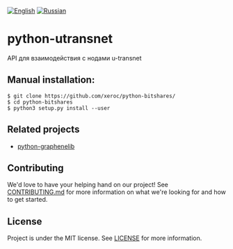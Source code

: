 [![English](https://thumb.ibb.co/jDrVkd/gb.png)](README.md) [![Russian](https://thumb.ibb.co/cjYMrJ/ru.png)](README.ru.md)

# python-utransnet
API для взаимодействия с нодами u-transnet

## Manual installation:
```
$ git clone https://github.com/xeroc/python-bitshares/
$ cd python-bitshares
$ python3 setup.py install --user
```

## Related projects
- [python-graphenelib](https://github.com/u-transnet/python-graphenelib)

## Contributing
We'd love to have your helping hand on our project! See [CONTRIBUTING.md](CONTRIBUTING.md) for more information on what we're looking for and how to get started.

## License
Project is under the MIT license. See [LICENSE](LICENSE) for more information.

